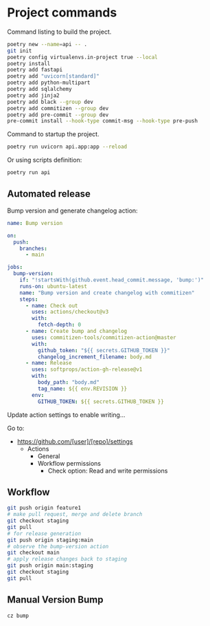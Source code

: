 # Project commands

Command listing to build the project.

```sh
poetry new --name=api -- .
git init
poetry config virtualenvs.in-project true --local
poetry install
poetry add fastapi
poetry add "uvicorn[standard]"
poetry add python-multipart
poetry add sqlalchemy
poetry add jinja2
poetry add black --group dev
poetry add commitizen --group dev
poetry add pre-commit --group dev
pre-commit install --hook-type commit-msg --hook-type pre-push
```

Command to startup the project.

```sh
poetry run uvicorn api.app:app --reload
```

Or using scripts definition:

```sh
poetry run api
```

## Automated release

Bump version and generate changelog action:

```yml
name: Bump version

on:
  push:
    branches:
      - main

jobs:
  bump-version:
    if: "!startsWith(github.event.head_commit.message, 'bump:')"
    runs-on: ubuntu-latest
    name: "Bump version and create changelog with commitizen"
    steps:
      - name: Check out
        uses: actions/checkout@v3
        with:
          fetch-depth: 0
      - name: Create bump and changelog
        uses: commitizen-tools/commitizen-action@master
        with:
          github_token: "${{ secrets.GITHUB_TOKEN }}"
          changelog_increment_filename: body.md
      - name: Release
        uses: softprops/action-gh-release@v1
        with:
          body_path: "body.md"
          tag_name: ${{ env.REVISION }}
        env:
          GITHUB_TOKEN: ${{ secrets.GITHUB_TOKEN }}
```

Update action settings to enable writing...

Go to:

- <https://github.com/[user]/[repo]/settings>
  - Actions
    - General
    - Workflow permissions
      - Check option: Read and write permissions

## Workflow

```sh
git push origin feature1
# make pull request, merge and delete branch
git checkout staging
git pull
# for release generation
git push origin staging:main
# observe the bump-version action
git checkout main
# apply release changes back to staging
git push origin main:staging
git checkout staging
git pull
```

## Manual Version Bump

```sh
cz bump
```
